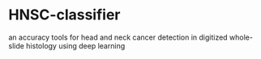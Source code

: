 # HNSC-classifier
an accuracy tools for head and neck cancer detection in digitized whole-slide histology using deep learning


